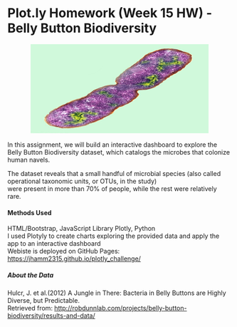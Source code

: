 # Plot.ly Homework (Week 15 HW) - Belly Button Biodiversity

<p align="center">
  <img width="400" height="200" src="bacteria.jpg">
</p>


In this assignment, we will build an interactive dashboard to explore the Belly Button Biodiversity dataset, which catalogs the microbes that colonize human navels.

The dataset reveals that a small handful of microbial species (also called operational taxonomic units, or OTUs, in the study)\
were present in more than 70% of people, while the rest were relatively rare.

#### Methods Used
HTML/Bootstrap, JavaScript Library Plotly, Python\
I used Plotyly to create charts exploring the provided data and apply the app to an interactive dashboard \
Webiste is deployed on GitHub Pages: https://jhamm2315.github.io/plotly_challenge/


##### About the Data
Hulcr, J. et al.(2012) A Jungle in There: Bacteria in Belly Buttons are Highly Diverse, but Predictable. \
Retrieved from: http://robdunnlab.com/projects/belly-button-biodiversity/results-and-data/
